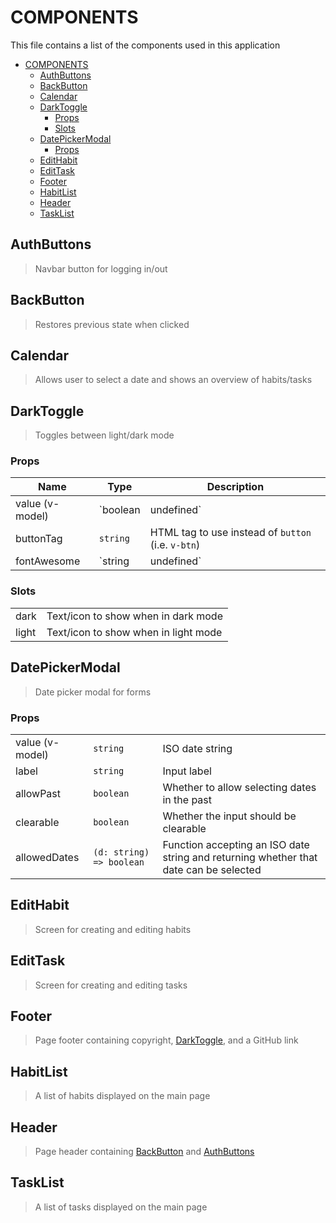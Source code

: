 # COMPONENTS

This file contains a list of the components used in this application

- [COMPONENTS](#components)
  - [AuthButtons](#authbuttons)
  - [BackButton](#backbutton)
  - [Calendar](#calendar)
  - [DarkToggle](#darktoggle)
    - [Props](#props)
    - [Slots](#slots)
  - [DatePickerModal](#datepickermodal)
    - [Props](#props-1)
  - [EditHabit](#edithabit)
  - [EditTask](#edittask)
  - [Footer](#footer)
  - [HabitList](#habitlist)
  - [Header](#header)
  - [TaskList](#tasklist)

## AuthButtons

> Navbar button for logging in/out

## BackButton

> Restores previous state when clicked

## Calendar

> Allows user to select a date and shows an overview of habits/tasks

## DarkToggle

> Toggles between light/dark mode

### Props

| Name            | Type                  | Description                                        |
| --------------- | --------------------- | -------------------------------------------------- |
| value (v-model) | `boolean | undefined` | true = dark, false = light                         |
| buttonTag       | `string`              | HTML tag to use instead of `button` (i.e. `v-btn`) |
| fontAwesome     | `string | undefined`  | Tag to use for fontAwesome icons (i.e. `fa-icon`)  |

### Slots

|       |                                      |
| ----- | ------------------------------------ |
| dark  | Text/icon to show when in dark mode  |
| light | Text/icon to show when in light mode |


## DatePickerModal

> Date picker modal for forms

### Props

|                 |                          |                                                                                       |
| --------------- | ------------------------ | ------------------------------------------------------------------------------------- |
| value (v-model) | `string`                 | ISO date string                                                                       |
| label           | `string`                 | Input label                                                                           |
| allowPast       | `boolean`                | Whether to allow selecting dates in the past                                          |
| clearable       | `boolean`                | Whether the input should be clearable                                                 |
| allowedDates    | `(d: string) => boolean` | Function accepting an ISO date string and returning whether that date can be selected |

## EditHabit

> Screen for creating and editing habits

## EditTask

> Screen for creating and editing tasks

## Footer

> Page footer containing copyright, [DarkToggle](#darktoggle), and a GitHub link

## HabitList

> A list of habits displayed on the main page

## Header

> Page header containing [BackButton](#backbutton) and [AuthButtons](#authbuttons)

## TaskList

> A list of tasks displayed on the main page
